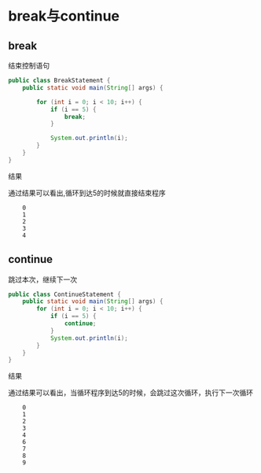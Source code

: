 # break与continue

## break
结束控制语句

```java
public class BreakStatement {
    public static void main(String[] args) {

        for (int i = 0; i < 10; i++) {
            if (i == 5) {
                break;
            }

            System.out.println(i);
        }
    }
}
```
结果
<p>通过结果可以看出,循环到达5的时候就直接结束程序</p>

```
    0
    1
    2
    3
    4
```

## continue
跳过本次，继续下一次

```java
public class ContinueStatement {
    public static void main(String[] args) {
        for (int i = 0; i < 10; i++) {
            if (i == 5) {
                continue;
            }
            System.out.println(i);
        }
    }
}
```
结果
<p>通过结果可以看出，当循环程序到达5的时候，会跳过这次循环，执行下一次循环</p>

```
    0
    1
    2
    3
    4
    6
    7
    8
    9
```